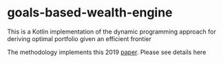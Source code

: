 # goals-based-wealth-engine

This is a Kotlin implementation of the dynamic programming approach for deriving optimal portfolio given an efficient frontier

The methodology implements this 2019 [paper](https://srdas.github.io/Papers/DP_Paper.pdf). Please see details here
